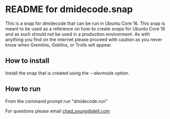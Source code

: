 [//]: # (Created on: August 17, 2017)
[//]: # (Author: Chad Young)
[//]: # (Contact: chad.young@dell.com)


# README for dmidecode.snap
This is a snap for dmidecode that can be run in Ubuntu Core 16. This snap is
meant to be used as a reference on how-to create snaps for Ubuntu Core 16 and
as such should not be used in a production environment. As with anything you
find on the internet please proceed with caution as you never know when
Gremlins, Goblins, or Trolls will appear.  

## How to install  
Install the snap that is created using the --devmode option.  
## How to run  
From the command prompt run "dmidecode.run"
  
For questions please email <chad_young@dell.com>  
